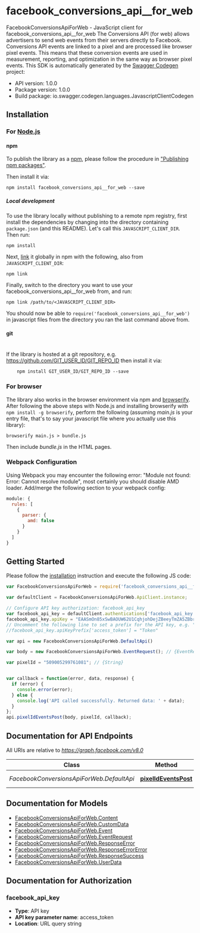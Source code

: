 # facebook_conversions_api__for_web

FacebookConversionsApiForWeb - JavaScript client for facebook_conversions_api__for_web
The Conversions API (for web) allows advertisers to send web events from their servers directly to Facebook. Conversions API events are linked to a pixel and are processed like browser pixel events. This means that these conversion events are used in measurement, reporting, and optimization in the same way as browser pixel events.
This SDK is automatically generated by the [Swagger Codegen](https://github.com/swagger-api/swagger-codegen) project:

- API version: 1.0.0
- Package version: 1.0.0
- Build package: io.swagger.codegen.languages.JavascriptClientCodegen

## Installation

### For [Node.js](https://nodejs.org/)

#### npm

To publish the library as a [npm](https://www.npmjs.com/),
please follow the procedure in ["Publishing npm packages"](https://docs.npmjs.com/getting-started/publishing-npm-packages).

Then install it via:

```shell
npm install facebook_conversions_api__for_web --save
```

##### Local development

To use the library locally without publishing to a remote npm registry, first install the dependencies by changing 
into the directory containing `package.json` (and this README). Let's call this `JAVASCRIPT_CLIENT_DIR`. Then run:

```shell
npm install
```

Next, [link](https://docs.npmjs.com/cli/link) it globally in npm with the following, also from `JAVASCRIPT_CLIENT_DIR`:

```shell
npm link
```

Finally, switch to the directory you want to use your facebook_conversions_api__for_web from, and run:

```shell
npm link /path/to/<JAVASCRIPT_CLIENT_DIR>
```

You should now be able to `require('facebook_conversions_api__for_web')` in javascript files from the directory you ran the last 
command above from.

#### git
#
If the library is hosted at a git repository, e.g.
https://github.com/GIT_USER_ID/GIT_REPO_ID
then install it via:

```shell
    npm install GIT_USER_ID/GIT_REPO_ID --save
```

### For browser

The library also works in the browser environment via npm and [browserify](http://browserify.org/). After following
the above steps with Node.js and installing browserify with `npm install -g browserify`,
perform the following (assuming *main.js* is your entry file, that's to say your javascript file where you actually 
use this library):

```shell
browserify main.js > bundle.js
```

Then include *bundle.js* in the HTML pages.

### Webpack Configuration

Using Webpack you may encounter the following error: "Module not found: Error:
Cannot resolve module", most certainly you should disable AMD loader. Add/merge
the following section to your webpack config:

```javascript
module: {
  rules: [
    {
      parser: {
        amd: false
      }
    }
  ]
}
```

## Getting Started

Please follow the [installation](#installation) instruction and execute the following JS code:

```javascript
var FacebookConversionsApiForWeb = require('facebook_conversions_api__for_web');

var defaultClient = FacebookConversionsApiForWeb.ApiClient.instance;

// Configure API key authorization: facebook_api_key
var facebook_api_key = defaultClient.authentications['facebook_api_key'];
facebook_api_key.apiKey = "EAASmOn85xSwBAOUW62U1CqhjohDejZBeeyTmZA5ZBbrE0A5ZA9proG4cc5kDuaQeJyAneGHMCwIQZBD0bpuZCg5rXlM9SSr0zZAZBZBPouKWFyZCA7baLV9N6lyenr7jc9DSd3iFZAEIW867gOzcQabMDwW72jZAOmeJZAN6j2CZAQMBgXerj0Q4QZCex21XFfC7ZAcgNg0ZD"
// Uncomment the following line to set a prefix for the API key, e.g. "Token" (defaults to null)
//facebook_api_key.apiKeyPrefix['access_token'] = "Token"

var api = new FacebookConversionsApiForWeb.DefaultApi()

var body = new FacebookConversionsApiForWeb.EventRequest(); // {EventRequest} Facebook Conversions API (for Web) post request

var pixelId = "509005299761081"; // {String} 


var callback = function(error, data, response) {
  if (error) {
    console.error(error);
  } else {
    console.log('API called successfully. Returned data: ' + data);
  }
};
api.pixelIdEventsPost(body, pixelId, callback);

```

## Documentation for API Endpoints

All URIs are relative to *https://graph.facebook.com/v8.0*

Class | Method | HTTP request | Description
------------ | ------------- | ------------- | -------------
*FacebookConversionsApiForWeb.DefaultApi* | [**pixelIdEventsPost**](docs/DefaultApi.md#pixelIdEventsPost) | **POST** /{pixelId}/events | 


## Documentation for Models

 - [FacebookConversionsApiForWeb.Content](docs/Content.md)
 - [FacebookConversionsApiForWeb.CustomData](docs/CustomData.md)
 - [FacebookConversionsApiForWeb.Event](docs/Event.md)
 - [FacebookConversionsApiForWeb.EventRequest](docs/EventRequest.md)
 - [FacebookConversionsApiForWeb.ResponseError](docs/ResponseError.md)
 - [FacebookConversionsApiForWeb.ResponseErrorError](docs/ResponseErrorError.md)
 - [FacebookConversionsApiForWeb.ResponseSuccess](docs/ResponseSuccess.md)
 - [FacebookConversionsApiForWeb.UserData](docs/UserData.md)


## Documentation for Authorization


### facebook_api_key

- **Type**: API key
- **API key parameter name**: access_token
- **Location**: URL query string

